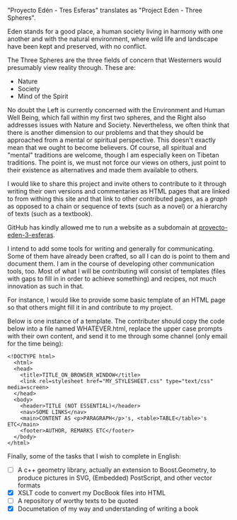 "Proyecto Edén - Tres Esferas" translates as "Project Eden - Three Spheres".

Eden stands for a good place, a human society living in harmony with one another and with the natural environment, where wild life and landscape have been kept and preserved, with no conflict.

The Three Spheres are the three fields of concern that Westerners would presumably view reality through. These are:
- Nature
- Society
- Mind of the Spirit

No doubt the Left is currently concerned with the Environment and Human Well Being, which fall within my first two spheres, and the Right also addresses issues with Nature and Society. Nevertheless, we often think that there is another dimension to our problems and that they should be approached from a mental or spiritual perspective. This doesn't exactly mean that we ought to become believers. Of course, all spiritual and "mental" traditions are welcome, though I am especially keen on Tibetan traditions. The point is, we must not force our views on others, just point to their existence as alternatives and made them available to others.

I would like to share this project and invite others to contribute to it through writing their own versions and commentaries as HTML pages that are linked to from withing this site and that link to other contributed pages, as a *graph* as opposed to a chain or sequence of texts (such as a novel) or a hierarchy of texts (such as a textbook).

GitHub has kindly allowed me to run a website as a subdomain at [proyecto-eden-3-esferas](https://proyecto-eden-3-esferas.github.io).

I intend to add some tools for writing and generally for communicating. Some of them have already been crafted, so all I can do is point to them and document them. I am in the course of developing other communication tools, too. Most of what I will be contributing will consist of templates (files with gaps to fill in in order to achieve something) and recipes, not much innovation as such in that.

For instance, I would like to provide some basic template of an HTML page so that others might fill it in and contribute to my project.

Below is one instance of a template. The contributer should copy the code below into a file named WHATEVER.html, replace the upper case prompts with their own content, and send it to me through some channel (only email for the time being):
```
<!DOCTYPE html>
  <html>
  <head>
    <title>TITLE_ON_BROWSER_WINDOW</title>
    <link rel=stylesheet href="MY_STYLESHEET.css" type="text/css" media=screen>
  </head>
  <body>
    <header>TITLE (NOT ESSENTIAL)</header>
    <nav>SOME LINKS</nav>
    <main>CONTENT AS <p>PARAGRAPH</p>'s, <table>TABLE</table>'s ETC</main>
    <footer>AUTHOR, REMARKS ETC</footer>
  </body>
</html>
```
Finally, some of the tasks that I wish to complete in English:
- [ ] A c++ geometry library, actually an extension to Boost.Geometry, to produce pictures in SVG, (Embedded) PostScript, and other vector formats
- [x] XSLT code to convert my DocBook files into HTML
- [ ] A repository of worthy texts to be quoted
- [x] Documetation of my way and understanding of writing a book
